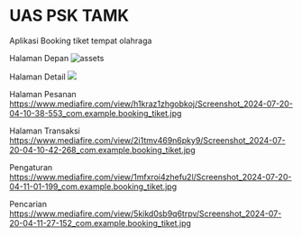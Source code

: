 # UAS PSK TAMK

Aplikasi Booking tiket tempat olahraga

Halaman Depan
![assets](Screenshot_2024-07-20-04-11-27-152_com.example.booking_tiket)

Halaman Detail
<img src="https://www.mediafire.com/view/w8gb2w9kltm5jup/Screenshot_2024-07-20-04-09-43-064_com.example.booking_tiket.jpg/file">

Halaman Pesanan
https://www.mediafire.com/view/h1kraz1zhgobkoj/Screenshot_2024-07-20-04-10-38-553_com.example.booking_tiket.jpg

Halaman Transaksi
https://www.mediafire.com/view/2i1tmv469n6pky9/Screenshot_2024-07-20-04-10-42-268_com.example.booking_tiket.jpg

Pengaturan
https://www.mediafire.com/view/1mfxroi4zhefu2l/Screenshot_2024-07-20-04-11-01-199_com.example.booking_tiket.jpg

Pencarian
https://www.mediafire.com/view/5kikd0sb9q6trpv/Screenshot_2024-07-20-04-11-27-152_com.example.booking_tiket.jpg